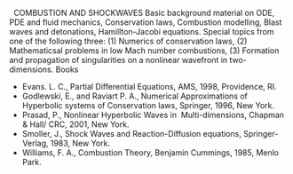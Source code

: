 ---
---
 
COMBUSTION AND SHOCKWAVES
Basic background material on ODE, PDE and fluid mechanics, Conservation laws,
Combustion modelling, Blast waves and detonations, Hamillton-Jacobi equations.
Special topics from one of the following three: (1) Numerics of conservation
laws, (2) Mathematicsal problems in low Mach number combustions, (3) Formation
and propagation of singularities on a nonlinear wavefront in two-dimensions.
Books

* Evans. L. C., Partial Differential Equations, AMS, 1998, Providence, RI.
* Godlewski, E., and Raviart P. A., Numerical Approximations of Hyperbolic
  systems of Conservation laws, Springer, 1996, New York.
* Prasad, P., Nonlinear Hyperbolic Waves in  Multi-dimensions, Chapman & Hall/
  CRC, 2001, New York.
* Smoller, J., Shock Waves and Reaction-Diffusion equations, Springer-Verlag,
  1983, New York.
* Williams, F. A., Combustion Theory, Benjamin Cummings, 1985, Menlo Park.
   

